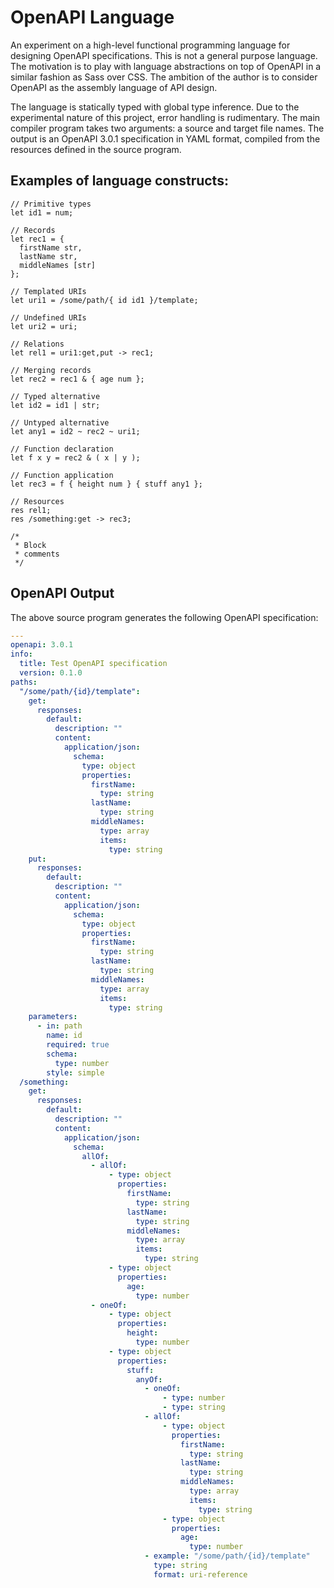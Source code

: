 # OpenAPI Language

An experiment on a high-level functional programming language for designing OpenAPI specifications.
This is not a general purpose language.
The motivation is to play with language abstractions on top of OpenAPI in a similar fashion as Sass over CSS.
The ambition of the author is to consider OpenAPI as the assembly language of API design. 

The language is statically typed with global type inference.
Due to the experimental nature of this project, error handling is rudimentary.
The main compiler program takes two arguments: a source and target file names.
The output is an OpenAPI 3.0.1 specification in YAML format,
compiled from the resources defined in the source program.

## Examples of language constructs:

```
// Primitive types
let id1 = num;
```
```
// Records
let rec1 = {
  firstName str,
  lastName str,
  middleNames [str]
};
```
```
// Templated URIs
let uri1 = /some/path/{ id id1 }/template;
```
```
// Undefined URIs
let uri2 = uri;
```
```
// Relations
let rel1 = uri1:get,put -> rec1;
```
```
// Merging records
let rec2 = rec1 & { age num };
```
```
// Typed alternative
let id2 = id1 | str;
```
```
// Untyped alternative
let any1 = id2 ~ rec2 ~ uri1;
```
```
// Function declaration
let f x y = rec2 & ( x | y );
```
```
// Function application
let rec3 = f { height num } { stuff any1 };
```
```
// Resources
res rel1;
res /something:get -> rec3;
```
```
/*
 * Block
 * comments
 */
```

## OpenAPI Output

The above source program generates the following OpenAPI specification:

```yaml
---
openapi: 3.0.1
info:
  title: Test OpenAPI specification
  version: 0.1.0
paths:
  "/some/path/{id}/template":
    get:
      responses:
        default:
          description: ""
          content:
            application/json:
              schema:
                type: object
                properties:
                  firstName:
                    type: string
                  lastName:
                    type: string
                  middleNames:
                    type: array
                    items:
                      type: string
    put:
      responses:
        default:
          description: ""
          content:
            application/json:
              schema:
                type: object
                properties:
                  firstName:
                    type: string
                  lastName:
                    type: string
                  middleNames:
                    type: array
                    items:
                      type: string
    parameters:
      - in: path
        name: id
        required: true
        schema:
          type: number
        style: simple
  /something:
    get:
      responses:
        default:
          description: ""
          content:
            application/json:
              schema:
                allOf:
                  - allOf:
                      - type: object
                        properties:
                          firstName:
                            type: string
                          lastName:
                            type: string
                          middleNames:
                            type: array
                            items:
                              type: string
                      - type: object
                        properties:
                          age:
                            type: number
                  - oneOf:
                      - type: object
                        properties:
                          height:
                            type: number
                      - type: object
                        properties:
                          stuff:
                            anyOf:
                              - oneOf:
                                  - type: number
                                  - type: string
                              - allOf:
                                  - type: object
                                    properties:
                                      firstName:
                                        type: string
                                      lastName:
                                        type: string
                                      middleNames:
                                        type: array
                                        items:
                                          type: string
                                  - type: object
                                    properties:
                                      age:
                                        type: number
                              - example: "/some/path/{id}/template"
                                type: string
                                format: uri-reference
```
